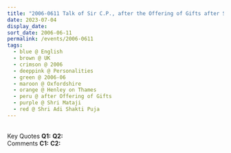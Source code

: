 ```yaml
---
title: "2006-0611 Talk of Sir C.P., after the Offering of Gifts after Śhrī Ādi Śhakti Pūjā, Henley on Thames, Oxfordshire, UK"
date: 2023-07-04
display_date: 
sort_date: 2006-06-11
permalink: /events/2006-0611
tags:
  - blue @ English
  - brown @ UK
  - crimson @ 2006
  - deeppink @ Personalities
  - green @ 2006-06
  - maroon @ Oxfordshire
  - orange @ Henley on Thames
  - peru @ after Offering of Gifts
  - purple @ Shri Mataji
  - red @ Shri Adi Shakti Puja
---
```


<br>

<wave-list>
  <list-title color="DarkSeaGreen" width="55">Key Quotes</list-title>
  <list-item color="BlanchedAlmond" width="280"><b>Q1:</b> <i></i></list-item>
  <list-item color="Lavender" width="280"><b>Q2:</b> <i></i></list-item>
</wave-list>

<br>

<wave-list>
  <list-title color="DarkSeaGreen" width="55">Comments</list-title>
  <list-item color="BlanchedAlmond" width="280"><b>C1:</b> <i></i></list-item>
  <list-item color="Lavender" width="280"><b>C2:</b> <i></i></list-item>
</wave-list>